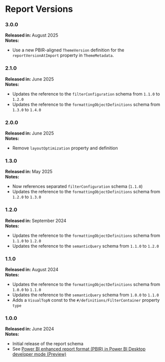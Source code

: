 # Report Versions

### 3.0.0

<b>Released in: </b> August 2025 <br />
<b>Notes: </b> 
- Use a new PBIR-aligned `ThemeVersion` definition for the `reportVersionAtImport` property in `ThemeMetadata`.

### 2.1.0

<b>Released in: </b> June 2025 <br />
<b>Notes: </b> 
- Updates the reference to the `filterConfiguration` schema from `1.1.0` to `1.2.0`
- Updates the reference to the `formattingObjectDefinitions` schema from `1.3.0` to `1.4.0`

### 2.0.0

<b>Released in: </b> June 2025 <br />
<b>Notes: </b> 
- Remove `layoutOptimization` property and definition

### 1.3.0

<b>Released in: </b> May 2025 <br />
<b>Notes: </b> 
- Now references separated `filterConfiguration` schema (`1.1.0`)
- Updates the reference to the `formattingObjectDefinitions` schema from `1.2.0` to `1.3.0`

### 1.2.0

<b>Released in: </b> September 2024 <br />
<b>Notes: </b> 
- Updates the reference to the `formattingObjectDefinitions` schema from `1.1.0` to `1.2.0`
- Updates the reference to the `semanticQuery` schema from `1.1.0` to `1.2.0`

### 1.1.0

<b>Released in: </b> August 2024 <br />
<b>Notes: </b> 
- Updates the reference to the `formattingObjectDefinitions` schema from `1.0.0` to `1.1.0`
- Updates the reference to the `semanticQuery` schema from `1.0.0` to `1.1.0`
- Adds a `VisualTopN` const to the `#/definitions/FilterContainer` property `type`

### 1.0.0

<b>Released in: </b> June 2024 <br />
<b>Notes: </b> 
- Initial release of the report schema
- See [Power BI enhanced report format (PBIR) in Power BI Desktop developer mode (Preview)](https://powerbi.microsoft.com/en-us/blog/power-bi-enhanced-report-format-pbir-in-power-bi-desktop-developer-mode-preview/)